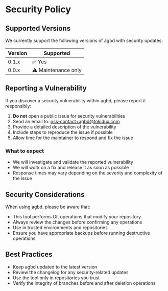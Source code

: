 # Security Policy

## Supported Versions

We currently support the following versions of agbd with security updates:

| Version | Supported          |
| ------- | ------------------ |
| 0.1.x   | ✅ Yes              |
| 0.0.x   | ⚠️ Maintenance only |

## Reporting a Vulnerability

If you discover a security vulnerability within agbd, please report it responsibly:

1. **Do not** open a public issue for security vulnerabilities
2. Send an email to: <oss-contact+agbd@tokidux.com>
3. Provide a detailed description of the vulnerability
4. Include steps to reproduce the issue if possible
5. Allow time for the maintainer to respond and fix the issue

### What to expect

- We will investigate and validate the reported vulnerability
- We will work on a fix and release it as soon as possible
- Response times may vary depending on the severity and complexity of the issue

## Security Considerations

When using agbd, please be aware that:

- This tool performs Git operations that modify your repository
- Always review the changes before confirming any operations
- Use in trusted environments and repositories
- Ensure you have appropriate backups before running destructive operations

## Best Practices

- Keep agbd updated to the latest version
- Review the changelog for any security-related updates
- Use the tool only in repositories you trust
- Verify the integrity of branches before and after deletion operations
